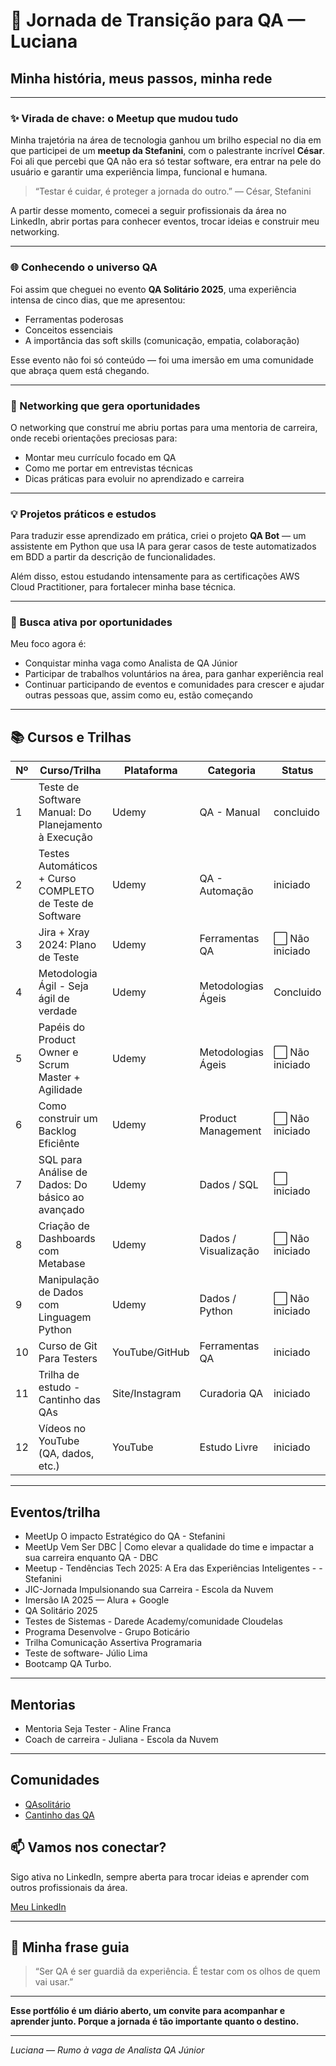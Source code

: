 # 🚀 Jornada de Transição para QA — Luciana

## Minha história, meus passos, minha rede

---

### ✨ Virada de chave: o Meetup que mudou tudo

Minha trajetória na área de tecnologia ganhou um brilho especial no dia em que participei de um **meetup da Stefanini**, com o palestrante incrível **César**. Foi ali que percebi que QA não era só testar software, era entrar na pele do usuário e garantir uma experiência limpa, funcional e humana.

> “Testar é cuidar, é proteger a jornada do outro.” — César, Stefanini

A partir desse momento, comecei a seguir profissionais da área no LinkedIn, abrir portas para conhecer eventos, trocar ideias e construir meu networking.

---

### 🌐 Conhecendo o universo QA

Foi assim que cheguei no evento **QA Solitário 2025**, uma experiência intensa de cinco dias, que me apresentou:

- Ferramentas poderosas
- Conceitos essenciais 
- A importância das soft skills (comunicação, empatia, colaboração)

Esse evento não foi só conteúdo — foi uma imersão em uma comunidade que abraça quem está chegando.

---

### 🤝 Networking que gera oportunidades

O networking que construí me abriu portas para uma mentoria de carreira, onde recebi orientações preciosas para:

- Montar meu currículo focado em QA  
- Como me portar em entrevistas técnicas  
- Dicas práticas para evoluir no aprendizado e carreira

---

### 💡 Projetos práticos e estudos

Para traduzir esse aprendizado em prática, criei o projeto **QA Bot** — um assistente em Python que usa IA para gerar casos de teste automatizados em BDD a partir da descrição de funcionalidades.

Além disso, estou estudando intensamente para as certificações AWS Cloud Practitioner, para fortalecer minha base técnica.

---

### 💼 Busca ativa por oportunidades

Meu foco agora é:

- Conquistar minha vaga como Analista de QA Júnior  
- Participar de trabalhos voluntários na área, para ganhar experiência real  
- Continuar participando de eventos e comunidades para crescer e ajudar outras pessoas que, assim como eu, estão começando

---

## 📚 Cursos e Trilhas

| Nº | Curso/Trilha                                                         | Plataforma         | Categoria           | Status           | Início | Conclusão | Observações                         |
|----|----------------------------------------------------------------------|--------------------|----------------------|--------------------|--------|-----------|-------------------------------------|
| 1  | Teste de Software Manual: Do Planejamento à Execução                 | Udemy              | QA - Manual          |  concluido   |     20/05   |      05/06     |     Fundamentos                                |
| 2  | Testes Automáticos + Curso COMPLETO de Teste de Software             | Udemy              | QA - Automação       |  iniciado   |        |           |                                     |
| 3  | Jira + Xray 2024: Plano de Teste                                     | Udemy              | Ferramentas QA       | ⬜️ Não iniciado   |        |           | Foco em gestão de testes            |
| 4  | Metodologia Ágil - Seja ágil de verdade                              | Udemy              | Metodologias Ágeis   | Concluido  | 22/05       |  24/05         |           Trabalhar em equipe|
| 5  | Papéis do Product Owner e Scrum Master + Agilidade                   | Udemy              | Metodologias Ágeis   | ⬜️ Não iniciado   |        |           |                                     |
| 6  | Como construir um Backlog Eficiênte                                  | Udemy              | Product Management   | ⬜️ Não iniciado   |        |           | Complementa agilidade               |
| 7  | SQL para Análise de Dados: Do básico ao avançado                     | Udemy              | Dados / SQL          | ⬜️ iniciado   |        |           | Muito útil para QA & dados          |
| 8  | Criação de Dashboards com Metabase                                   | Udemy              | Dados / Visualização | ⬜️ Não iniciado   |        |           | Para insights em testes             |
| 9  | Manipulação de Dados com Linguagem Python                            | Udemy              | Dados / Python       | ⬜️ Não iniciado   |        |           | Apoia testes e automação            |
| 10 | Curso de Git Para Testers                                            | YouTube/GitHub     | Ferramentas QA       |  iniciado   |        |           | Essencial p/ versionamento          |
| 11 | Trilha de estudo - Cantinho das QAs                                  | Site/Instagram     | Curadoria QA         |  iniciado   |        |           | Inclui vários temas, acompanhar     |
| 12 | Vídeos no YouTube (QA, dados, etc.)                                  | YouTube            | Estudo Livre         | iniciado   |        |           | Marcar os melhores canais/vídeos    |


---
  ## Eventos/trilha
- MeetUp O impacto Estratégico do QA - Stefanini
- MeetUp Vem Ser DBC | Como elevar a qualidade do time e impactar a sua carreira enquanto QA - DBC
- Meetup - Tendências Tech 2025: A Era das Experiências Inteligentes - - Stefanini
- JIC-Jornada Impulsionando sua Carreira - Escola da Nuvem
- Imersão IA 2025 — Alura + Google  
- QA Solitário 2025
- Testes de Sistemas - Darede Academy/comunidade Cloudelas
- Programa Desenvolve - Grupo Boticário
- Trilha Comunicação Assertiva Programaria
- Teste de software- Júlio Lima
- Bootcamp QA Turbo.
---
## Mentorias
- Mentoria Seja Tester - Aline Franca
- Coach de carreira - Juliana - Escola da Nuvem
---

## Comunidades
- [QAsolitário](https://www.linkedin.com/company/qasolidario/posts/?feedView=all)
- [Cantinho das QA](https://www.linkedin.com/company/cantinhodasqas/posts/?feedView=all) 

## 📫 Vamos nos conectar?

Sigo ativa no LinkedIn, sempre aberta para trocar ideias e aprender com outros profissionais da área.

[Meu LinkedIn](https://www.linkedin.com/in/lucianaqa) 

---

## 💬 Minha frase guia

> “Ser QA é ser guardiã da experiência. É testar com os olhos de quem vai usar.” 

---

**Esse portfólio é um diário aberto, um convite para acompanhar e aprender junto. Porque a jornada é tão importante quanto o destino.**

---

*Luciana — Rumo à vaga de Analista QA Júnior*
